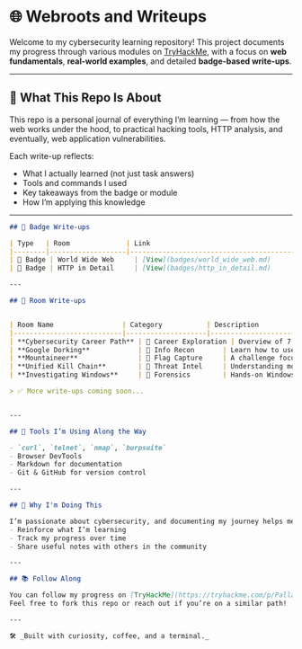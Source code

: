 ﻿# 🌐 Webroots and Writeups

Welcome to my cybersecurity learning repository! This project documents my progress through various modules on [TryHackMe](https://tryhackme.com), with a focus on **web fundamentals**, **real-world examples**, and detailed **badge-based write-ups**.

---

## 🧭 What This Repo Is About

This repo is a personal journal of everything I’m learning — from how the web works under the hood, to practical hacking tools, HTTP analysis, and eventually, web application vulnerabilities.

Each write-up reflects:
- What I actually learned (not just task answers)
- Tools and commands I used
- Key takeaways from the badge or module
- How I’m applying this knowledge

---
```markdown
## 📘 Badge Write-ups

| Type   | Room              | Link                                       |
|--------|-------------------|--------------------------------------------|
| 📘 Badge | World Wide Web     | [View](badges/world_wide_web.md)           |
| 📘 Badge | HTTP in Detail     | [View](badges/http_in_detail.md)           |

---

## 📝 Room Write-ups


| Room Name                 | Category           | Description                                               | Link                                            |
|---------------------------|--------------------|-----------------------------------------------------------|-------------------------------------------------|
| **Cybersecurity Career Path** | 🧭 Career Exploration | Overview of 7 core cybersecurity roles and key takeaways   | [View](rooms/cybersecurity_career_path.md)  |
| **Google Dorking**            | 🧠 Info Recon       | Learn how to use Google for reconnaissance and OSINT       | [View](rooms/google_dorking.md)               |
| **Mountaineer**               | 🚩 Flag Capture     | A challenge focused on privilege escalation and enumeration | [View](flags/mountaineer.md)                 |
| **Unified Kill Chain**        | 🧠 Threat Intel     | Understanding modern attacker behavior and threat modeling | [View](rooms/unified_kill_chain.md)           |
| **Investigating Windows**     | 🧪 Forensics        | Hands-on Windows forensics and incident response skills    | [View](rooms/investigating_windows.md)        |

> ✅ More write-ups coming soon...


---

## 🔧 Tools I’m Using Along the Way

- `curl`, `telnet`, `nmap`, `burpsuite`
- Browser DevTools
- Markdown for documentation
- Git & GitHub for version control

---

## 🚀 Why I'm Doing This

I’m passionate about cybersecurity, and documenting my journey helps me:
- Reinforce what I’m learning
- Track my progress over time
- Share useful notes with others in the community

---

## 📚 Follow Along

You can follow my progress on [TryHackMe](https://tryhackme.com/p/PallaviKathait)  
Feel free to fork this repo or reach out if you’re on a similar path!

---

🛠️ _Built with curiosity, coffee, and a terminal._
